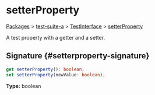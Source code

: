 # setterProperty

[Packages](/) &gt; [test-suite-a](/test-suite-a) &gt; [TestInterface](/test-suite-a/testinterface-interface) &gt; [setterProperty](/test-suite-a/testinterface-interface/setterproperty-property)

A test property with a getter and a setter.

## Signature {#setterproperty-signature}

```typescript
get setterProperty(): boolean;
set setterProperty(newValue: boolean);
```

**Type:** boolean

